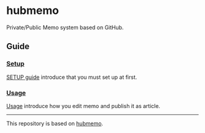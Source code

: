 # hubmemo

Private/Public Memo system based on GitHub.

## Guide

### [Setup](guide/SETUP.md)

[SETUP guide](guide/SETUP.md) introduce that you must set up at first.

### [Usage](guide/USAGE.md)

[Usage](guide/USAGE.md) introduce how you edit memo and publish it as article.

---

This repository is based on [hubmemo](https://github.com/azu/hubmemo).
